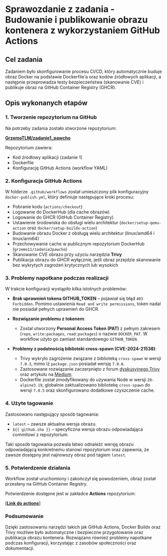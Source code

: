 # Sprawozdanie z zadania - Budowanie i publikowanie obrazu kontenera z wykorzystaniem GitHub Actions

## Cel zadania

Zadaniem było skonfigurowanie procesu CI/CD, który automatycznie buduje obraz Docker na podstawie Dockerfile'a oraz kodów źródłowych aplikacji, a następnie przeprowadza testy bezpieczeństwa (skanowanie CVE) i publikuje obraz na GitHub Container Registry (GHCR).

## Opis wykonanych etapów

### 1. Tworzenie repozytorium na GitHub

Na potrzeby zadania zostało stworzone repozytorium:

[**GrzemoTLM/zadanie1_pawcho**](https://github.com/GrzemoTLM/zadanie1_pawcho)

Repozytorium zawiera:
- Kod źródłowy aplikacji (zadanie 1)
- Dockerfile
- Konfigurację GitHub Actions (workflow YAML)

### 2. Konfiguracja GitHub Actions

W folderze `.github/workflows` został umieszczony plik konfiguracyjny `docker-publish.yml`, który definiuje następujące kroki procesu:

- Pobranie kodu (`actions/checkout`)
- Logowanie do DockerHub (dla cache obrazów)
- Logowanie do GHCR (GitHub Container Registry)
- Ustawienie środowiska do obsługi wielu architektur (`docker/setup-qemu-action` oraz `docker/setup-buildx-action`)
- Budowanie obrazu Docker z obsługą wielu architektur (linux/amd64 i linux/arm64)
- Przechowywanie cache w publicznym repozytorium DockerHub (`grzemo11/zadanie2pawcho`)
- Skanowanie CVE obrazu przy użyciu narzędzia **Trivy**
- Publikacja obrazu do GHCR wyłącznie, jeśli obraz przejdzie skanowanie bez wykrytych zagrożeń krytycznych lub wysokich

### 3. Problemy napotkane podczas realizacji

W trakcie konfiguracji wystąpiło kilka istotnych problemów:

- **Brak uprawnień tokena GITHUB_TOKEN** – pojawiał się błąd `403 Forbidden`. Pomimo ustawienia `Read and write permissions`, token nadal nie posiadał pełnych uprawnień do GHCR.

- **Rozwiązanie problemu z tokenem**:
  - Został utworzony **Personal Access Token (PAT)** z pełnym zakresem (`repo`, `write:packages`, `read:packages`) o nazwie `DOCKER_PAT`. W workflow użyto go zamiast standardowego `GITHUB_TOKEN`.

- **Problemy z podatnością biblioteki cross-spawn (CVE-2024-21538)**:
  - Trivy wykryło zagrożenie związane z biblioteką `cross-spawn` w wersji `7.0.3`, mimo iż `package.json` posiadał wersję `7.0.6`.
  - Zastosowane rozwiązanie zaczerpnięto z forum [dyskusyjnego Trivy](https://github.com/aquasecurity/trivy/discussions/8071) oraz artykułu na [Medium](https://sadewawicak25.medium.com/fixing-the-node-cross-spawn-vulnerability-cve-2024-21538-what-you-need-to-know-de25224d8ff5).
  - Dockerfile został zmodyfikowany do używania Node w wersji `20-alpine3.19`, globalnie zaktualizowano bibliotekę `cross-spawn` do wersji `7.0.5` oraz skonfigurowano dodatkowe czyszczenie cache.

### 4. Użyte tagowanie

Zastosowano następujący sposób tagowania:
- `latest` – zawsze aktualna wersja obrazu.
- `${{ github.sha }}` – specyficzna wersja obrazu odpowiadająca commitowi z repozytorium.

Taki sposób tagowania pozwala łatwo odnaleźć wersję obrazu odpowiadającą konkretnemu stanowi repozytorium oraz zapewnia, że zawsze dostępny jest najnowszy obraz pod tagiem `latest`.

### 5. Potwierdzenie działania

Workflow został uruchomiony i zakończył się powodzeniem, obraz został przesłany na GitHub Container Registry.

Potwierdzenie dostępne jest w zakładce **Actions** repozytorium:

[**[Link do actions](https://github.com/GrzemoTLM/zadanie1_pawcho/actions/runs/15420806524)**]

### Podsumowanie

Dzięki zastosowaniu narzędzi takich jak GitHub Actions, Docker Buildx oraz Trivy możliwe było automatyczne i bezpieczne przygotowanie oraz publikacja obrazu kontenera. Rozwiązano również problemy napotkane podczas konfiguracji, korzystając z zasobów społeczności oraz dokumentacji.